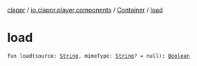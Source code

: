 [clappr](../../index.md) / [io.clappr.player.components](../index.md) / [Container](index.md) / [load](./load.md)

# load

`fun load(source: `[`String`](https://kotlinlang.org/api/latest/jvm/stdlib/kotlin/-string/index.html)`, mimeType: `[`String`](https://kotlinlang.org/api/latest/jvm/stdlib/kotlin/-string/index.html)`? = null): `[`Boolean`](https://kotlinlang.org/api/latest/jvm/stdlib/kotlin/-boolean/index.html)